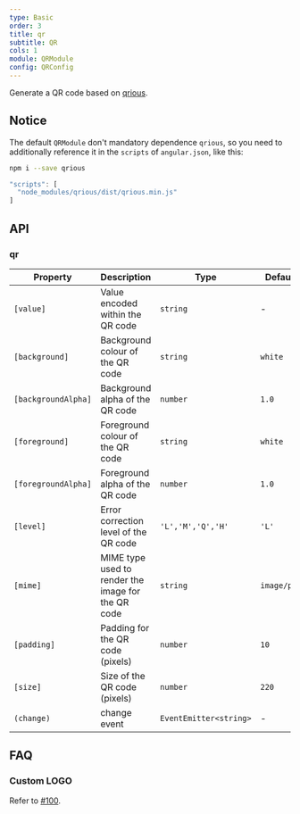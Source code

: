 ```yaml
---
type: Basic
order: 3
title: qr
subtitle: QR
cols: 1
module: QRModule
config: QRConfig
---
```


Generate a QR code based on [qrious](https://neocotic.com/qrious).

## Notice

The default `QRModule` don't mandatory dependence `qrious`, so you need to additionally reference it in the `scripts` of `angular.json`, like this:

```bash
npm i --save qrious
```

```ts
"scripts": [
  "node_modules/qrious/dist/qrious.min.js"
]
```

## API

### qr

Property | Description | Type | Default
----|------|-----|------
`[value]` | Value encoded within the QR code | `string` | -
`[background]` | Background colour of the QR code | `string` | `white`
`[backgroundAlpha]` | Background alpha of the QR code	 | `number` | `1.0`
`[foreground]` | Foreground colour of the QR code | `string` | `white`
`[foregroundAlpha]` | Foreground alpha of the QR code | `number` | `1.0`
`[level]` | Error correction level of the QR code | `'L','M','Q','H'` | `'L'`
`[mime]` | MIME type used to render the image for the QR code | `string` | `image/png`
`[padding]` | Padding for the QR code (pixels) | `number` | `10`
`[size]` | Size of the QR code (pixels) | `number` | `220`
`(change)` | change event | `EventEmitter<string>` | -

## FAQ

### Custom LOGO

Refer to [#100](https://github.com/neocotic/qrious/issues/100#issuecomment-308249343).

